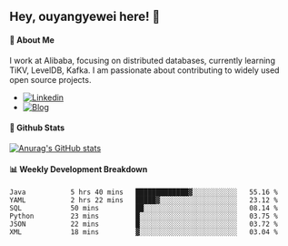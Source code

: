 ## Hey, ouyangyewei here! :wave:

#### :rocket: About Me
I work at Alibaba, focusing on distributed databases, currently learning TiKV, LevelDB, Kafka. I am passionate about contributing to widely used open source projects.

- [![Linkedin](https://img.shields.io/badge/LinkedIn-ouyangyewei-blue)](https://www.linkedin.com/in/ouyangyewei/)
- [![Blog](https://img.shields.io/badge/Blog-yeweiouyang-orange)](https://blog.csdn.net/yeweiouyang)

#### :star2: Github Stats
[![Anurag's GitHub stats](https://github-readme-stats.vercel.app/api?username=ouyangyewei&show_icons=true&cache_seconds=3600&theme=tokyonight)](https://github.com/anuraghazra/github-readme-stats)

#### :bar_chart: Weekly Development Breakdown
<!--START_SECTION:waka-->

```text
Java           5 hrs 40 mins   █████████████▓░░░░░░░░░░░   55.16 %
YAML           2 hrs 22 mins   █████▓░░░░░░░░░░░░░░░░░░░   23.12 %
SQL            50 mins         ██░░░░░░░░░░░░░░░░░░░░░░░   08.14 %
Python         23 mins         █░░░░░░░░░░░░░░░░░░░░░░░░   03.75 %
JSON           22 mins         █░░░░░░░░░░░░░░░░░░░░░░░░   03.72 %
XML            18 mins         ▓░░░░░░░░░░░░░░░░░░░░░░░░   03.04 %
```

<!--END_SECTION:waka-->
